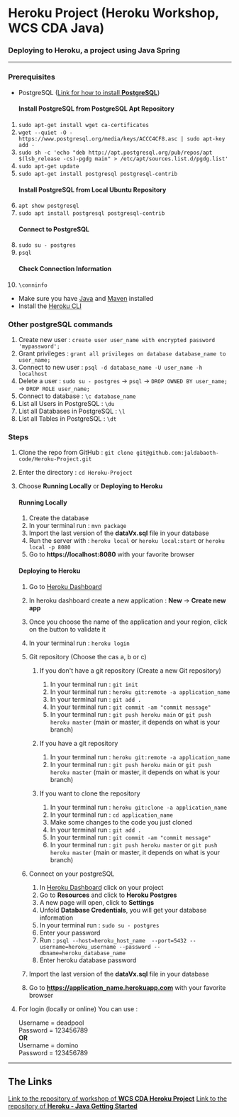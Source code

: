 <h1>Heroku Project (Heroku Workshop, WCS CDA Java)</h1>

### Deploying to Heroku, a project using Java Spring


---

### Prerequisites

* PostgreSQL (<a href="https://phoenixnap.com/kb/how-to-install-postgresql-on-ubuntu">Link for how to install <b>PostgreSQL</b></a>)
    #### Install PostgreSQL from PostgreSQL Apt Repository
1. `sudo apt-get install wget ca-certificates`
2. `wget --quiet -O - https://www.postgresql.org/media/keys/ACCC4CF8.asc | sudo apt-key add -`
3. `sudo sh -c 'echo "deb http://apt.postgresql.org/pub/repos/apt $(lsb_release -cs)-pgdg main" > /etc/apt/sources.list.d/pgdg.list'`
4. `sudo apt-get update`
5. `sudo apt-get install postgresql postgresql-contrib`
   #### Install PostgreSQL from Local Ubuntu Repository
6. `apt show postgresql`
7. `sudo apt install postgresql postgresql-contrib`
   #### Connect to PostgreSQL
8. `sudo su - postgres`
9. `psql`
   #### Check Connection Information
10. `\conninfo`
* Make sure you have <a href="https://www.oracle.com/java/technologies/downloads/">Java</a> and <a href="https://maven.apache.org/install.html">Maven</a> installed
* Install the <a href="https://devcenter.heroku.com/articles/heroku-cli">Heroku CLI</a>

### Other postgreSQL commands
1. Create new user : `create user user_name with encrypted password 'mypassword';`
2. Grant privileges : `grant all privileges on database database_name to user_name;`
3. Connect to new user : `psql -d database_name -U user_name -h localhost`
4. Delete a user : `sudo su - postgres` -> `psql` -> `DROP OWNED BY user_name;` -> `DROP ROLE user_name;`
5. Connect to database : `\c database_name`
6. List all Users in PostgreSQL : `\du`
7. List all Databases in PostgreSQL : `\l`
8. List all Tables in PostgreSQL : `\dt`

### Steps

1. Clone the repo from GitHub : `git clone git@github.com:jaldabaoth-code/Heroku-Project.git`
2. Enter the directory : `cd Heroku-Project`
3. Choose <b>Running Locally</b> or <b>Deploying to Heroku</b>

   #### Running Locally
   1. Create the database
   2. In your terminal run : `mvn package`
   3. Import the last version of the <b>dataVx.sql</b> file in your database
   4. Run the server with : `heroku local` or `heroku local:start` or `heroku local -p 8080`
   5. Go to <b>https://localhost:8080</b> with your favorite browser

   #### Deploying to Heroku
   1. Go to <a href="https://dashboard.heroku.com/apps">Heroku Dashboard</a>
   2. In heroku dashboard create a new application : <b>New</b> -> <b>Create new app</b>
   3. Once you choose the name of the application and your region, click on the button to validate it
   4. In your terminal run : `heroku login`
   5. Git repository (Choose the cas a, b or c)
      1. If you don't have a git repository (Create a new Git repository)
         1. In your terminal run : `git init`
         2. In your terminal run : `heroku git:remote -a application_name`
         3. In your terminal run : `git add .`
         4. In your terminal run : `git commit -am "commit message"`
         5. In your terminal run : `git push heroku main` or `git push heroku master` (main or master, it depends on what is your branch)

      2. If you have a git repository
         1. In your terminal run : `heroku git:remote -a application_name`
         2. In your terminal run : `git push heroku main` or `git push heroku master` (main or master, it depends on what is your branch)

      3. If you want to clone the repository
         1. In your terminal run : `heroku git:clone -a application_name`
         2. In your terminal run : `cd application_name`
         3. Make some changes to the code you just cloned
         4. In your terminal run : `git add .`
         5. In your terminal run : `git commit -am "commit message"`
         6. In your terminal run : `git push heroku master` or `git push heroku master` (main or master, it depends on what is your branch)

   6.  Connect on your postgreSQL
         1. In <a href="https://dashboard.heroku.com/apps">Heroku Dashboard</a> click on your project
         2. Go to <b>Resources</b> and click to <b>Heroku Postgres</b>
         3. A new page will open, click to <b>Settings</b>
         4. Unfold <b>Database Credentials</b>, you will get your database information
         5. In your terminal run : `sudo su - postgres`
         6. Enter your password
         7. Run : `psql --host=heroku_host_name  --port=5432 --username=heroku_username --password --dbname=heroku_database_name`
         8. Enter heroku database password

   7. Import the last version of the <b>dataVx.sql</b> file in your database
   8. Go to <b>https://application_name.herokuapp.com</b> with your favorite browser

4. For login (locally or online) You can use :

    Username = deadpool<br/>
    Password = 123456789<br/>
    <b>OR</b><br/>
    Username = domino<br/>
    Password = 123456789<br/>

---

## The Links

<a href="https://github.com/Aenori/HerokuProject">Link to the repository of workshop of <b>WCS CDA Heroku Project</b></a>
<a href="https://github.com/heroku/java-getting-started">Link to the repository of <b>Heroku - Java Getting Started</b></a>
